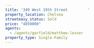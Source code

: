```yaml
---
title: '349 West 19th Street         '
property_location: Chelsea
streeteasy_status: Sold
price: "4850000"
agents:
  - /agents/garfield/matthew-lesser
property_type: Single-Family
---
```

